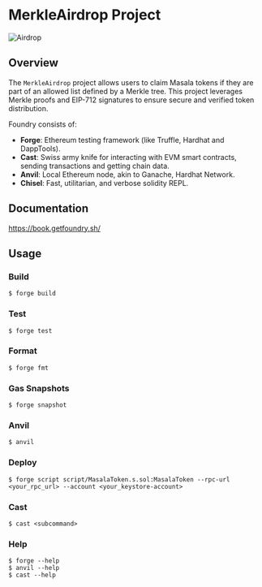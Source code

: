 # MerkleAirdrop Project

![Airdrop](https://media.giphy.com/media/l0Exk8EUzSLsrErEQ/giphy.gif)

## Overview

The `MerkleAirdrop` project allows users to claim Masala tokens if they are part of an allowed list defined by a Merkle tree. This project leverages Merkle proofs and EIP-712 signatures to ensure secure and verified token distribution.



Foundry consists of:

-   **Forge**: Ethereum testing framework (like Truffle, Hardhat and DappTools).
-   **Cast**: Swiss army knife for interacting with EVM smart contracts, sending transactions and getting chain data.
-   **Anvil**: Local Ethereum node, akin to Ganache, Hardhat Network.
-   **Chisel**: Fast, utilitarian, and verbose solidity REPL.

## Documentation

https://book.getfoundry.sh/

## Usage

### Build

```shell
$ forge build
```

### Test

```shell
$ forge test
```

### Format

```shell
$ forge fmt
```

### Gas Snapshots

```shell
$ forge snapshot
```

### Anvil

```shell
$ anvil
```

### Deploy

```shell
$ forge script script/MasalaToken.s.sol:MasalaToken --rpc-url <your_rpc_url> --account <your_keystore-account>
```

### Cast

```shell
$ cast <subcommand>
```

### Help

```shell
$ forge --help
$ anvil --help
$ cast --help
```
